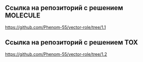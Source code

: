 ## Ссылка на репозиторий с решением MOLECULE
https://github.com/Phenom-55/vector-role/tree/1.1

## Ссылка на репозиторий с решением TOX
https://github.com/Phenom-55/vector-role/tree/1.2